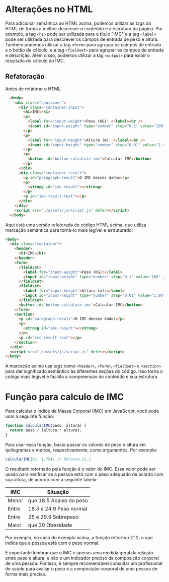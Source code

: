 # Alterações no HTML

Para adicionar semântica ao HTML acima, podemos utilizar as tags do HTML de forma a melhor descrever o conteúdo e a estrutura da página. Por exemplo, a tag `<h1>` pode ser utilizada para o título "IMC" e a tag `<label>` pode ser utilizada para descrever os campos de entrada de peso e altura. Também podemos utilizar a tag `<form>` para agrupar os campos de entrada e o botão de cálculo, e a tag `<fieldset>` para agrupar os campos de entrada e descrição. Além disso, podemos utilizar a tag `<output>` para exibir o resultado do cálculo do IMC.

## Refatoração

Antes de refatorar o HTML

```HTML
  <body>
    <div class="container">
      <div class="container-input">
        <h1>IMC</h1>
        <p>
          <label for="input-weight">Peso (KG): </label><br />
          <input id="input-weight" type="number" step="0.1" value="100" />
        </p>
        <p>
          <label for="input-height">Altura (m): </label><br />
          <input id="input-height" type="number" step="0.01" value="1.90" />
        </p>
        <p>
          <button id="button-calculate-imc">Calcular IMC</button>
        </p>
      </div>
      <div class="container-result">
        <p id="paragraph-result">O IMC desses dados</p>
        <p>
          <strong id="imc-result"></strong>
        </p>
        <p id="imc-result-text"></p>
      </div>
    </div>
    <script src="./assets/js/script.js" defer></script>
  </body>
```

Aqui está uma versão refatorada do código HTML acima, que utiliza marcação semântica para torná-lo mais legível e estruturado:

```HTML
<body>
  <div class="container">
    <header>
      <h1>IMC</h1>
    </header>
    <form>
      <fieldset>
        <label for="input-weight">Peso (KG):</label>
        <input id="input-weight" type="number" step="0.1" value="100" />
      </fieldset>
      <fieldset>
        <label for="input-height">Altura (m):</label>
        <input id="input-height" type="number" step="0.01" value="1.90" />
      </fieldset>
      <button id="button-calculate-imc">Calcular IMC</button>
    </form>
    <section>
      <p id="paragraph-result">O IMC desses dados</p>
      <p>
        <strong id="imc-result"></strong>
      </p>
      <p id="imc-result-text"></p>
    </section>
  </div>
  <script src="./assets/js/script.js" defer></script>
</body>
```

A marcação acima usa tags como `<header>`, `<form>`, `<fieldset>` e `<section>` para dar significado semântico às diferentes seções do código. Isso torna o código mais legível e facilita a compreensão do conteúdo e sua estrutura.

# Função para calculo de IMC

Para calcular o Índice de Massa Corporal (IMC) em JavaScript, você pode usar a seguinte função:

```javascript
function calcularIMC(peso, altura) {
  return peso / (altura * altura);
}
```

Para usar essa função, basta passar os valores de peso e altura em quilogramas e metros, respectivamente, como argumentos. Por exemplo:

```javascript
calcularIMC(65, 1.75); // Retorna 21.2
```

O resultado retornado pela função é o valor do IMC. Esse valor pode ser usado para verificar se a pessoa está com o peso adequado de acordo com sua altura, de acordo com a seguinte tabela:

| IMC   | Situação                |
| ----- | ----------------------- |
| Menor | que 18.5 Abaixo do peso |
| Entre | 18.5 e 24.9 Peso normal |
| Entre | 25 e 29.9 Sobrepeso     |
| Maior | que 30 Obesidade        |

Por exemplo, no caso do exemplo acima, a função retornou 21.2, o que indica que a pessoa está com o peso normal.

É importante lembrar que o IMC é apenas uma medida geral da relação entre peso e altura, e não é um indicador preciso da composição corporal de uma pessoa. Por isso, é sempre recomendável consultar um profissional de saúde para avaliar o peso e a composição corporal de uma pessoa de forma mais precisa.
